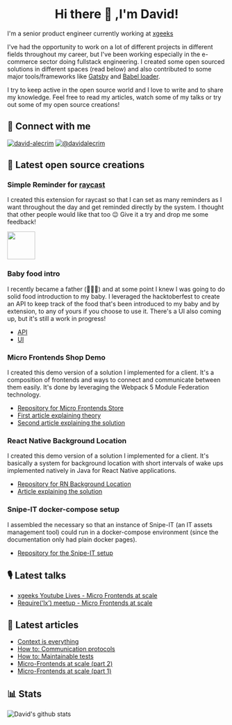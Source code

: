 <h1 align="center">Hi there 👋 ,I'm David!</h1>

I'm a senior product engineer currently working at [xgeeks](https://xgeeks.io/)

I've had the opportunity to work on a lot of different projects in different fields throughout my career, but I've been working especially in the e-commerce sector doing fullstack engineering. I created some open sourced solutions in different spaces (read below) and also contributed to some major tools/frameworks like [Gatsby](https://www.gatsbyjs.com/) and [Babel loader](https://www.npmjs.com/package/babel-loader).

I try to keep active in the open source world and I love to write and to share my knowledge. Feel free to read my articles, watch some of my talks or try out some of my open source creations!

## 🤝 Connect with me
[![david-alecrim](https://img.shields.io/badge/LinkedIn-%230077B5?style=for-the-badge&logo=linkedin&logoColor=white&raycast-width=40&raycast-height=30)](https://www.linkedin.com/in/david-alecrim/)
[![@davidalecrim](https://img.shields.io/badge/Medium-%2312100E?style=for-the-badge&logo=medium&logoColor=white&raycast-width=40&raycast-height=30)](https://medium.com/@davidalecrim)

## 👐 Latest open source creations

### Simple Reminder for [raycast](https://www.raycast.com/)
I created this extension for raycast so that I can set as many reminders as I want throughout the day and get reminded directly by the system. I thought that other people would like that too 😉 Give it a try and drop me some feedback!

<a title="Install simple-reminder Raycast Extension" href="https://www.raycast.com/comoser/simple-reminder"><img src="https://www.raycast.com/comoser/simple-reminder/install_button@2x.png" height="64" alt="" style="height: 64px;"></a>

### Baby food intro
I recently became a father (👶🎉😁) and at some point I knew I was going to do solid food introduction to my baby. I leveraged the hacktoberfest to create an API to keep track of the food that's been introduced to my baby and by extension, to any of yours if you choose to use it. There's a UI also coming up, but it's still a work in progress!
- [API](https://github.com/comoser/baby-food-intro-api)
- [UI](https://github.com/comoser/baby-food-intro-ui)

### Micro Frontends Shop Demo
I created this demo version of a solution I implemented for a client. It's a composition of frontends and ways to connect and communicate between them easily. It's done by leveraging the Webpack 5 Module Federation technology.

- [Repository for Micro Frontends Store](https://github.com/comoser/clothes-store-micro-frontends)
- [First article explaining theory](https://medium.com/xgeeks/micro-frontends-at-scale-part-1-a8ab67bfb773)
- [Second article explaining the solution](https://levelup.gitconnected.com/micro-frontends-at-scale-part-2-d10994f09f18)

### React Native Background Location
I created this demo version of a solution I implemented for a client. It's basically a system for background location with short intervals of wake ups implemented natively in Java for React Native applications.

- [Repository for RN Background Location](https://github.com/comoser/rn-background-location)
- [Article explaining the solution](https://medium.com/xgeeks/react-native-background-location-5602205ec795)

### Snipe-IT docker-compose setup
I assembled the necessary so that an instance of Snipe-IT (an IT assets management tool) could run in a docker-compose environment (since the documentation only had plain docker pages).

- [Repository for the Snipe-IT setup](https://github.com/comoser/snipe-it-docker-compose)

## 🎙 Latest talks
- [xgeeks Youtube Lives - Micro Frontends at scale](https://youtu.be/Vzp6QSc3SUY)
- [Require(‘lx’) meetup - Micro Frontends at scale](https://youtu.be/yMIKG6jg91M)

## 📖 Latest articles
- [Context is everything](https://medium.com/xgeeks/context-is-everything-27359ba799d7)
- [How to: Communication protocols](https://medium.com/xgeeks/how-to-communication-protocols-ab7037507345)
- [How to: Maintainable tests](https://medium.com/xgeeks/how-to-maintainable-tests-fca4ba7483b6)
- [Micro-Frontends at scale (part 2)](https://levelup.gitconnected.com/micro-frontends-at-scale-part-2-d10994f09f18)
- [Micro-Frontends at scale (part 1)](https://medium.com/xgeeks/micro-frontends-at-scale-part-1-a8ab67bfb773)


## 📊 Stats
![David's github stats](https://github-readme-stats.vercel.app/api?username=comoser&count_private=true&show_icons=true&theme=nord&hide=contribs)

<!--
**comoser/comoser** is a ✨ _special_ ✨ repository because its `README.md` (this file) appears on your GitHub profile.

Here are some ideas to get you started:

- 🔭 I’m currently working on ...
- 🌱 I’m currently learning ...
- 👯 I’m looking to collaborate on ...
- 🤔 I’m looking for help with ...
- 💬 Ask me about ...
- 📫 How to reach me: ...
- 😄 Pronouns: ...
- ⚡ Fun fact: ...
-->
